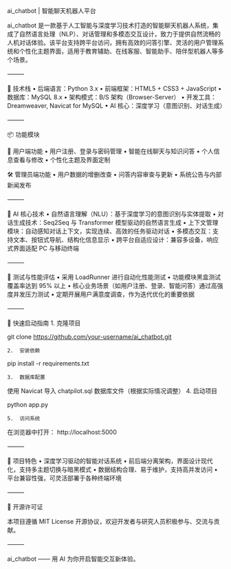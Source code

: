 ai_chatbot | 智能聊天机器人平台

ai_chatbot 是一款基于人工智能与深度学习技术打造的智能聊天机器人系统，集成了自然语言处理（NLP）、对话管理和多模态交互设计，致力于提供自然流畅的人机对话体验。该平台支持跨平台访问，拥有高效的问答引擎、灵活的用户管理系统和个性化主题界面，适用于教育辅助、在线客服、智能助手、陪伴型机器人等多个场景。

⸻

🔧 技术栈
	•	后端语言：Python 3.x
	•	前端框架：HTML5 + CSS3 + JavaScript
	•	数据库：MySQL 8.x
	•	架构模式：B/S 架构（Browser-Server）
	•	开发工具：Dreamweaver, Navicat for MySQL
	•	AI 核心：深度学习（意图识别、对话生成）

⸻

📦 功能模块

👤 用户端功能
	•	用户注册、登录与密码管理
	•	智能在线聊天与知识问答
	•	个人信息查看与修改
	•	个性化主题及界面定制

🛠️ 管理员端功能
	•	用户数据的增删改查
	•	问答内容审查与更新
	•	系统公告与内部新闻发布

⸻

🧠 AI 核心技术
	•	自然语言理解（NLU）：基于深度学习的意图识别与实体提取
	•	对话生成技术：Seq2Seq 与 Transformer 模型驱动的自然语言生成
	•	上下文管理模块：自动感知对话上下文，实现连续、高效的任务驱动对话
	•	多模态交互：支持文本、按钮式导航、结构化信息显示
	•	跨平台自适应设计：兼容多设备，响应式界面适配 PC 与移动终端

⸻

🧪 测试与性能评估
	•	采用 LoadRunner 进行自动化性能测试
	•	功能模块黑盒测试覆盖率达到 95% 以上
	•	核心业务场景（如用户注册、登录、智能问答）通过高强度并发压力测试
	•	定期开展用户满意度调查，作为迭代优化的重要依据

⸻

🚀 快速启动指南
	1.	克隆项目

git clone https://github.com/your-username/ai_chatbot.git


	2.	安装依赖

pip install -r requirements.txt


	3.	数据库配置
使用 Navicat 导入 chatpilot.sql 数据库文件（根据实际情况调整）
	4.	启动项目

python app.py


	5.	访问系统
在浏览器中打开： http://localhost:5000

⸻

🎯 项目特色
	•	深度学习驱动的智能对话系统
	•	前后端分离架构，界面设计现代化，支持多主题切换与暗黑模式
	•	数据结构合理、易于维护，支持高并发访问
	•	平台兼容性强，可灵活部署于各种终端环境

⸻

📄 开源许可证

本项目遵循 MIT License 开源协议，欢迎开发者与研究人员积极参与、交流与贡献。

⸻

ai_chatbot —— 用 AI 为你开启智能交互新体验。
